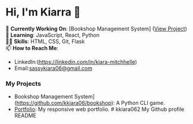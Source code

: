 # Hi, I'm Kiarra 👋  

🔭 **Currently Working On**: [Bookshop Management System] ([View Project](https://github.com/kkiara06/Portfolio))  
🌱 **Learning**: JavaScript, React, Python  
👩‍💻 **Skills**: HTML, CSS, Git, Flask  
📫 **How to Reach Me**:  
  - LinkedIn:(https://linkedin.com/in/kiara-mitchhelle)  
  - Email:sassykiara06@gmail.com

### My Projects  
- Bookshop Management System](https://github.com/kkiara06/bookshop): A Python CLI game.  
- [Portfolio](https://github.com/kkiara06/Portfolio): My responsive web portfolio.  # kkiara062
My Github profile README
